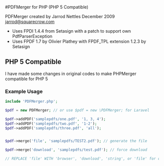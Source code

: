 #PDFMerger for PHP (PHP 5 Compatible)

PDFMerger created by Jarrod Nettles December 2009 jarrod@squarecrow.com

- Uses FPDI 1.4.4 from Setasign with a patch to support own PdfParserException
- Uses FPDF 1.7 by Olivier Plathey with FPDF_TPL extension 1.2.3 by Setasign

## PHP 5 Compatible

I have made some changes in original codes to make PHPMerger compatible for PHP 5

### Example Usage
```php
include 'PDFMerger.php';

$pdf = new PDFMerger; // or use $pdf = new \PDFMerger; for Laravel

$pdf->addPDF('samplepdfs/one.pdf', '1, 3, 4');
$pdf->addPDF('samplepdfs/two.pdf', '1-2');
$pdf->addPDF('samplepdfs/three.pdf', 'all');


$pdf->merge('file', 'samplepdfs/TEST2.pdf'); // generate the file

$pdf->merge('download', 'samplepdfs/test.pdf'); // force download 

// REPLACE 'file' WITH 'browser', 'download', 'string', or 'file' for output options
```